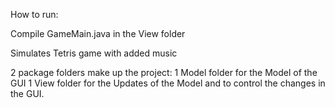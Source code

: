 How to run:

Compile GameMain.java in the View folder

Simulates Tetris game with added music

2 package folders make up the project:
1 Model folder for the Model of the GUI
1 View folder for the Updates of the Model and to control the changes in the GUI.
